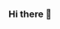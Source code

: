 ### Hi there 👋

<!--
**SreelakshmiAnish/SreelakshmiAnish** is a ✨ _special_ ✨ repository because its `README.md` (this file) appears on your GitHub profile.

# 💫 About Me:
Hai, I am Sreelakshmi<br>An emerging software developer.<br>Passionate in Python, Web development.<br>Currently looking into Ethical Hacking.<br>A short but enthusiastic learner.<br><br>


## 🌐 Socials:
[![Instagram](https://img.shields.io/badge/Instagram-%23E4405F.svg?logo=Instagram&logoColor=white)](https://instagram.com/__sreelakshmi_anish__) [![LinkedIn](https://img.shields.io/badge/LinkedIn-%230077B5.svg?logo=linkedin&logoColor=white)](https://linkedin.com/in/Sreelakshmi A) 

# 💻 Tech Stack:
![Java](https://img.shields.io/badge/java-%23ED8B00.svg?style=for-the-badge&logo=java&logoColor=white) ![C](https://img.shields.io/badge/c-%2300599C.svg?style=for-the-badge&logo=c&logoColor=white) ![Python](https://img.shields.io/badge/python-3670A0?style=for-the-badge&logo=python&logoColor=ffdd54) ![HTML5](https://img.shields.io/badge/html5-%23E34F26.svg?style=for-the-badge&logo=html5&logoColor=white) ![MySQL](https://img.shields.io/badge/mysql-%2300f.svg?style=for-the-badge&logo=mysql&logoColor=white) ![Canva](https://img.shields.io/badge/Canva-%2300C4CC.svg?style=for-the-badge&logo=Canva&logoColor=white)
# 📊 GitHub Stats:
![](https://github-readme-stats.vercel.app/api?username=SreelakshmiAnish&theme=dark&hide_border=false&include_all_commits=true&count_private=true)<br/>
![](https://github-readme-streak-stats.herokuapp.com/?user=SreelakshmiAnish&theme=dark&hide_border=false)<br/>
![](https://github-readme-stats.vercel.app/api/top-langs/?username=SreelakshmiAnish&theme=dark&hide_border=false&include_all_commits=true&count_private=true&layout=compact)

---
[![](https://visitcount.itsvg.in/api?id=SreelakshmiAnish&icon=0&color=0)](https://visitcount.itsvg.in)

<!-- Proudly created with GPRM ( https://gprm.itsvg.in ) -->
